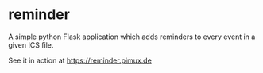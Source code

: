 # reminder
A simple python Flask application which adds reminders to every event in a given ICS file.

See it in action at https://reminder.pimux.de
